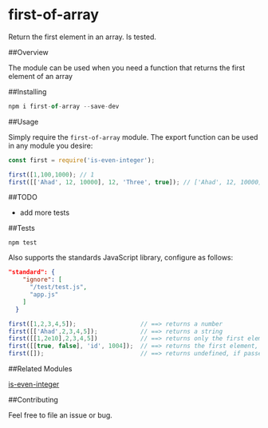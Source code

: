 # first-of-array
Return the first element in an array. Is tested.

##Overview

The module can be used when you need a function that returns the first element of an array

##Installing 

```javascript
npm i first-of-array --save-dev
```

##Usage

Simply require the `first-of-array` module. The export function can be used in any module you desire:

```javascript
const first = require('is-even-integer');

first([1,100,1000); // 1
first([['Ahad', 12, 10000], 12, 'Three', true]); // ['Ahad', 12, 10000]

```

##TODO

* add more tests

##Tests

`npm test`

Also supports the standards JavaScript library, configure as follows:

```JSON
"standard": {
    "ignore": [
      "/test/test.js",
      "app.js"
    ]
  }
```

```javascript
first([1,2,3,4,5]);                  // ==> returns a number
first([['Ahad',2,3,4,5]);            // ==> returns a string
first([[1,2e10],2,3,4,5])            // ==> returns only the first element
first([[true, false], 'id', 1004]);  // ==> returns the first element, even if is array
first([]);                           // ==> returns undefined, if passed empty array
```

##Related Modules

[is-even-integer](https://github.com/ahadb/is-even-integer)

##Contributing

Feel free to file an issue or bug.
